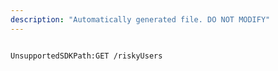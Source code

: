 ```yaml
---
description: "Automatically generated file. DO NOT MODIFY"
---
```


```powershellv2

UnsupportedSDKPath:GET /riskyUsers

```